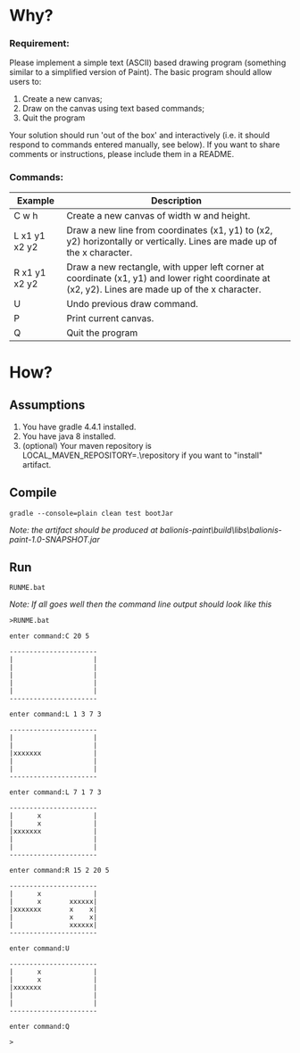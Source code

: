 # Why?
 
### Requirement:
Please implement a simple text (ASCII) based drawing program (something similar to a simplified version of Paint). The basic program should allow users to:
1. Create a new canvas;
2. Draw on the canvas using text based commands;
3. Quit the program

Your solution should run 'out of the box' and interactively (i.e. it should respond to commands entered manually, see below). If you want to share comments or instructions, please include them in a README.
 
### Commands:
Example | Description
------- | -----------
C w h | Create a new canvas of width w and height.
L x1 y1 x2 y2 | Draw a new line from coordinates (x1, y1) to (x2, y2) horizontally or vertically. Lines are made up of the x character.
R x1 y1 x2 y2 | Draw a new rectangle, with upper left corner at coordinate (x1, y1) and lower right coordinate at (x2, y2). Lines are made up of the x character.
U | Undo previous draw command.
P | Print current canvas.
Q | Quit the program

# How?

## Assumptions

1. You have gradle 4.4.1 installed.
2. You have java 8 installed.
3. (optional) Your maven repository is LOCAL_MAVEN_REPOSITORY=.\repository if you want to "install" artifact.

## Compile

```
gradle --console=plain clean test bootJar
```

_Note: the artifact should be produced at balionis-paint\build\libs\balionis-paint-1.0-SNAPSHOT.jar_

## Run

```
RUNME.bat
```

_Note: If all goes well then the command line output should look like this_
```
>RUNME.bat

enter command:C 20 5

----------------------
|                    |
|                    |
|                    |
|                    |
|                    |
----------------------

enter command:L 1 3 7 3

----------------------
|                    |
|                    |
|xxxxxxx             |
|                    |
|                    |
----------------------

enter command:L 7 1 7 3

----------------------
|      x             |
|      x             |
|xxxxxxx             |
|                    |
|                    |
----------------------

enter command:R 15 2 20 5

----------------------
|      x             |
|      x       xxxxxx|
|xxxxxxx       x    x|
|              x    x|
|              xxxxxx|
----------------------

enter command:U

----------------------
|      x             |
|      x             |
|xxxxxxx             |
|                    |
|                    |
----------------------

enter command:Q

>
```
